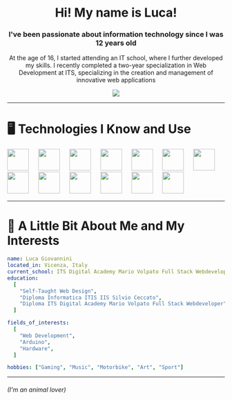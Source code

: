 <div align="center">

<h1>Hi! My name is Luca!</h1>
<h3>I've been passionate about information technology since I was 12 years old</h3>
<p>At the age of 16, I started attending an IT school, where I further developed my skills. I recently completed a two-year specialization in Web Development at ITS, specializing in the creation and management of innovative web applications</p>

![](https://i.pinimg.com/originals/6c/90/28/6c90288d7e10d46d18895f17f420a92c.gif)

</div>

--- 

<div>

<h1> 🖥️ Technologies I Know and Use </h1>

<img src="https://it.m.wikipedia.org/wiki/File:Vue.js_Logo_2.svg" width="50" />
&emsp;
<img src="https://upload.wikimedia.org/wikipedia/commons/3/30/React_Logo_SVG.svg" width="50" />
&emsp;
<img src="https://upload.wikimedia.org/wikipedia/commons/thumb/d/d5/Tailwind_CSS_Logo.svg/2048px-Tailwind_CSS_Logo.svg.png" width="50" />
&emsp;
<img src="https://upload.wikimedia.org/wikipedia/commons/6/6a/JavaScript-logo.png" width="50" />
&emsp;
<img src="https://it.m.wikipedia.org/wiki/File:Typescript_logo_2020.svg" width="50" />
&emsp;
<img src="https://cdn.icon-icons.com/icons2/3914/PNG/512/prisma_logo_icon_248778.png" width="50" />
&emsp;
<img src="https://upload.wikimedia.org/wikipedia/commons/thumb/2/29/Postgresql_elephant.svg/993px-Postgresql_elephant.svg.png" width="50" />
&emsp;
<img src="https://cdn-icons-png.flaticon.com/512/732/732212.png" width="50" />
&emsp;
<img src="https://upload.wikimedia.org/wikipedia/commons/thumb/6/62/CSS3_logo.svg/800px-CSS3_logo.svg.png" width="50" />
&emsp;
<img src="https://seeklogo.com/images/C/c-sharp-c-logo-02F17714BA-seeklogo.com.png" width="50" />
&emsp;
<img src="https://upload.wikimedia.org/wikipedia/commons/thumb/e/ee/.NET_Core_Logo.svg/2048px-.NET_Core_Logo.svg.png" width="50" />
&emsp;
<img src="https://upload.wikimedia.org/wikipedia/commons/thumb/1/18/ISO_C%2B%2B_Logo.svg/1822px-ISO_C%2B%2B_Logo.svg.png" width="50" />
&emsp;
<img src="https://upload.wikimedia.org/wikipedia/commons/thumb/9/9a/Visual_Studio_Code_1.35_icon.svg/2048px-Visual_Studio_Code_1.35_icon.svg.png" width="50" />

</div>

---

<h1> 🧍 A Little Bit About Me and My Interests </h1>

```yaml
name: Luca Giovannini
located_in: Vicenza, Italy
current_school: ITS Digital Academy Mario Volpato Full Stack Webdeveloper
education:
  [
    "Self-Taught Web Design",
    "Diploma Informatica ITIS IIS Silvio Ceccato",
    "Diploma ITS Digital Academy Mario Volpato Full Stack Webdeveloper"
  ]

fields_of_interests:
  [
    "Web Development",
    "Arduino",
    "Hardware",
  ]

hobbies: ["Gaming", "Music", "Motorbike", "Art", "Sport"]
```

---

<h6>(I'm an animal lover)</h6>
